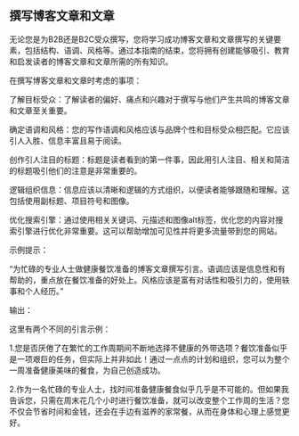## 撰写博客文章和文章

无论您是为B2B还是B2C受众撰写，您将学习成功博客文章和文章撰写的关键要素，包括结构、语调、风格等。通过本指南的结束，您将拥有创建能够吸引、教育和启发读者的博客文章和文章所需的所有知识。

在撰写博客文章和文章时考虑的事项：

了解目标受众：了解读者的偏好、痛点和兴趣对于撰写与他们产生共鸣的博客文章和文章至关重要。

确定语调和风格：您的写作语调和风格应该与品牌个性和目标受众相匹配。它应该引人入胜、信息丰富且易于阅读。

创作引人注目的标题：标题是读者看到的第一件事，因此用引人注目、相关和简洁的标题吸引他们的注意是非常重要的。

逻辑组织信息：信息应该以清晰和逻辑的方式组织，以便读者能够跟随和理解。这包括使用副标题、项目符号和图像。

优化搜索引擎：通过使用相关关键词、元描述和图像alt标签，优化您的内容对搜索引擎进行优化非常重要。这可以帮助增加可见性并将更多流量带到您的网站。

示例提示：

“为忙碌的专业人士做健康餐饮准备的博客文章撰写引言。语调应该是信息性和有帮助的，重点放在餐饮准备的好处上。风格应该是富有对话性和吸引力的，使用轶事和个人经历。”

输出：

这里有两个不同的引言示例：

1.您是否厌倦了在繁忙的工作周期间不断地选择不健康的外带选项？餐饮准备似乎是一项艰巨的任务，但实际上并非如此！通过一点点的计划和组织，您可以为整个一周准备健康美味的餐食，为自己创造成功。

2.作为一名忙碌的专业人士，找时间准备健康餐食似乎几乎是不可能的。但如果我告诉您，只需在周末花几个小时进行餐饮准备，就可以改变整个工作周的生活？您不仅会节省时间和金钱，还会在手边有滋养的家常餐，从而在身体和心理上感觉更好。
